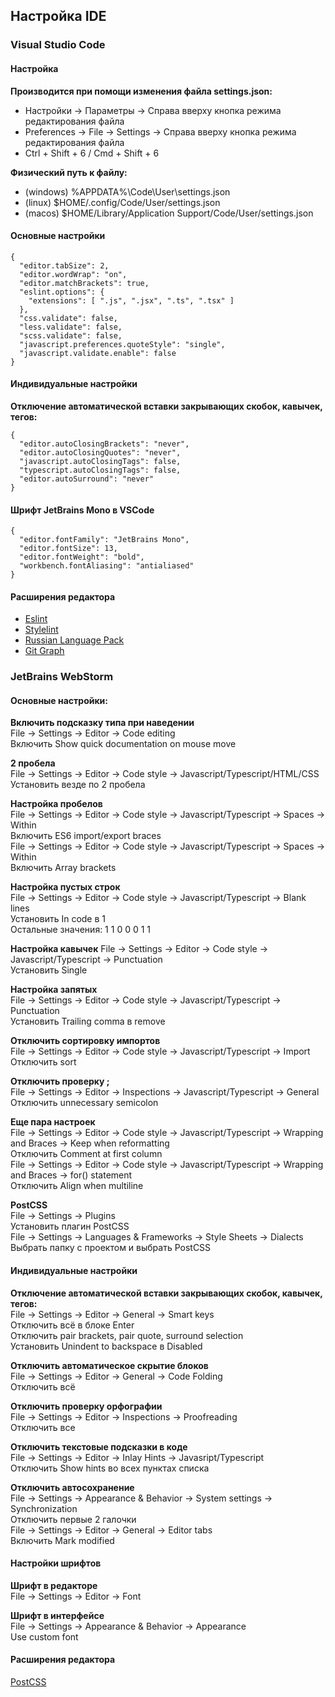 ## Настройка IDE

### Visual Studio Code

#### Настройка  
**Производится при помощи изменения файла settings.json:**  
- Настройки -> Параметры -> Справа вверху кнопка режима редактирования файла  
- Preferences -> File -> Settings -> Справа вверху кнопка режима редактирования файла  
- Ctrl + Shift + 6 / Cmd + Shift + 6  

**Физический путь к файлу:**
- (windows) %APPDATA%\Code\User\settings.json  
- (linux) $HOME/.config/Code/User/settings.json  
- (macos) $HOME/Library/Application Support/Code/User/settings.json  

#### Основные настройки
```
{
  "editor.tabSize": 2,
  "editor.wordWrap": "on",
  "editor.matchBrackets": true,
  "eslint.options": {
    "extensions": [ ".js", ".jsx", ".ts", ".tsx" ]
  },
  "css.validate": false,
  "less.validate": false,
  "scss.validate": false,
  "javascript.preferences.quoteStyle": "single",
  "javascript.validate.enable": false
}
```
#### Индивидуальные настройки
**Отключение автоматической вставки закрывающих скобок, кавычек, тегов:**
```
{
  "editor.autoClosingBrackets": "never",
  "editor.autoClosingQuotes": "never",
  "javascript.autoClosingTags": false,
  "typescript.autoClosingTags": false,
  "editor.autoSurround": "never"
}
```

#### Шрифт JetBrains Mono в VSCode
```
{
  "editor.fontFamily": "JetBrains Mono",
  "editor.fontSize": 13,
  "editor.fontWeight": "bold",
  "workbench.fontAliasing": "antialiased"
}
```

#### Расширения редактора
- [Eslint](https://marketplace.visualstudio.com/items?itemName=dbaeumer.vscode-eslint)
- [Stylelint](https://marketplace.visualstudio.com/items?itemName=stylelint.vscode-stylelint)
- [Russian Language Pack](https://marketplace.visualstudio.com/items?itemName=MS-CEINTL.vscode-language-pack-ru)
- [Git Graph](https://marketplace.visualstudio.com/items?itemName=mhutchie.git-graph)


### JetBrains WebStorm  

#### Основные настройки:  

**Включить подсказку типа при наведении**  
File -> Settings -> Editor -> Code editing  
Включить Show quick documentation on mouse move  

**2 пробела**  
File -> Settings -> Editor -> Code style -> Javascript/Typescript/HTML/CSS  
Установить везде по 2 пробела  

**Настройка пробелов**  
File -> Settings -> Editor -> Code style -> Javascript/Typescript -> Spaces -> Within  
Включить ES6 import/export braces  
File -> Settings -> Editor -> Code style -> Javascript/Typescript -> Spaces -> Within  
Включить Array brackets  

**Настройка пустых строк**  
File -> Settings -> Editor -> Code style -> Javascript/Typescript -> Blank lines  
Установить In code в 1  
Остальные значения: 1 1 0 0 0 1 1  

**Настройка кавычек**
File -> Settings -> Editor -> Code style -> Javascript/Typescript -> Punctuation  
Установить Single  

**Настройка запятых**  
File -> Settings -> Editor -> Code style -> Javascript/Typescript -> Punctuation  
Установить Trailing comma в remove  

**Отключить сортировку импортов**  
File -> Settings -> Editor -> Code style -> Javascript/Typescript -> Import  
Отключить sort  

**Отключить проверку ;**  
File -> Settings -> Editor -> Inspections -> Javascript/Typescript -> General  
Отключить unnecessary semicolon  

**Еще пара настроек**  
File -> Settings -> Editor -> Code style -> Javascript/Typescript -> Wrapping and Braces -> Keep when reformatting  
Отключить Comment at first column  
File -> Settings -> Editor -> Code style -> Javascript/Typescript -> Wrapping and Braces -> for() statement  
Отключить Align when multiline  

**PostCSS**  
File -> Settings -> Plugins  
Установить плагин PostCSS  
File -> Settings -> Languages & Frameworks -> Style Sheets -> Dialects  
Выбрать папку с проектом и выбрать PostCSS  

#### Индивидуальные настройки
**Отключение автоматической вставки закрывающих скобок, кавычек, тегов:**  
File -> Settings -> Editor -> General -> Smart keys  
Отключить всё в блоке Enter  
Отключить pair brackets, pair quote, surround selection  
Установить Unindent to backspace в Disabled  

**Отключить автоматическое скрытие блоков**  
File -> Settings -> Editor -> General -> Сode Folding  
Отключить всё  

**Отключить проверку орфографии**  
File -> Settings -> Editor -> Inspections -> Proofreading  
Отключить все  

**Отключить текстовые подсказки в коде**  
File -> Settings -> Editor -> Inlay Hints -> Javasript/Typescript  
Отключить Show hints во всех пунктах списка  

**Отключить автосохранение**  
File -> Settings -> Appearance & Behavior -> System settings -> Synchronization  
Отключить первые 2 галочки  
File -> Settings -> Editor -> General -> Editor tabs  
Включить Mark modified  

#### Настройки шрифтов  
**Шрифт в редакторе**  
File -> Settings -> Editor -> Font  

**Шрифт в интерфейсе**  
File -> Settings -> Appearance & Behavior -> Appearance  
Use custom font  

#### Расширения редактора  
[PostCSS](https://plugins.jetbrains.com/plugin/8578-postcss/)  